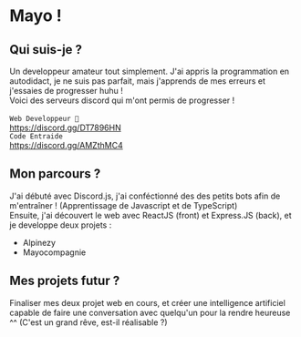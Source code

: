 # Mayo !
## Qui suis-je ?
Un developpeur amateur tout simplement. J'ai appris la programmation en autodidact, je ne suis pas parfait, mais j'apprends de mes erreurs et j'essaies de progresser huhu !
<br/>
Voici des serveurs discord qui m'ont permis de progresser !
<br/>
<br/>
`Web Developpeur 🥥`
<br/>
https://discord.gg/DT7896HN
<br/>
`Code Entraide`
<br/>
https://discord.gg/AMZthMC4
## Mon parcours ?
J'ai débuté avec Discord.js, j'ai conféctionné des des petits bots afin de m'entraîner ! (Apprentissage de Javascript et de TypeScript)
<br/>
Ensuite, j'ai découvert le web avec ReactJS (front) et Express.JS (back), et je developpe deux projets :
- Alpinezy
- Mayocompagnie
## Mes projets futur ?
Finaliser mes deux projet web en cours, et créer une intelligence artificiel capable de faire une conversation avec quelqu'un pour la rendre heureuse ^^
(C'est un grand rêve, est-il réalisable ?)
